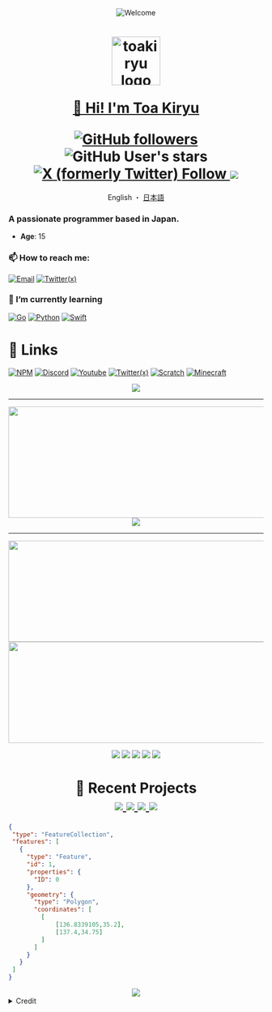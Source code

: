 [npm-img]: assets/icons/npm.png
[discord-img]: assets/icons/discord.png
[youtube-img]: assets/icons/youtube.png
[twitter-img]: assets/icons/twitter.png

[gmail-img]: assets/icons/gmail.png
[go-img]: assets/icons/go.png
[python-img]: assets/icons/python.png
[swift-img]: assets/icons/swift.png
[scratch-img]: assets/icons/scratch.png
[minecraft-img]: assets/icons/minecraft.png

<div align="center">
  <img src="assets/svg/welcome.svg" alt="Welcome"/>
</div>
<h1 align="center">
  <img src="https://avatars.githubusercontent.com/u/141471450?s=400&u=d41619c3703941f545528e6928c3e5cdf64f327e&v=4" alt="toakiryu logo" width="96px"/>
  
  [👋 Hi! I'm Toa Kiryu](https://toakiryu.com)
  
  <div>
    <a href="https://github.com/toakiryu?tab=followers">
      <img alt="GitHub followers" src="https://img.shields.io/github/followers/toakiryu">
    </a>
    <img alt="GitHub User's stars" src="https://img.shields.io/github/stars/toakiryu">
    <a href="https://x.com/toakiryu">
      <img alt="X (formerly Twitter) Follow" src="https://img.shields.io/twitter/follow/toakiryu">
    </a>
    <!-- <a href="https://www.youtube.com/channel/UCT34DhsVlYoyV8Y4c-MTTrQ">
      <img alt="YouTube Channel Subscribers" src="https://img.shields.io/youtube/channel/subscribers/UCT34DhsVlYoyV8Y4c-MTTrQ">
    </a> -->
    <a>
      <img src="https://komarev.com/ghpvc/?username=toakiryu&color=blue" />
    </a>
  </div>
</h1>

<div align="center">
  <a>
    English
  </a>
  ・
  <a href="./README/ja.md">
    日本語
  </a>
</div>

### A passionate programmer based in Japan.

- **Age**: 15

### 📫 How to reach me:

[![Email][gmail-img]](https://toakiryu.com/contact)
[![Twitter(x)][twitter-img]](https://twitter.com/toakiryu)

### 🌱 I’m currently learning

[![Go][go-img]](https://go.dev/)
[![Python][python-img]](https://www.python.org/)
[![Swift][swift-img]](https://www.swift.org/)

# 🔗 Links

[![NPM][npm-img]](https://www.npmjs.com/~toakiryu)
[![Discord][discord-img]](https://l.toakiryu.com/discord)
[![Youtube][youtube-img]](https://l.toakiryu.com/youtube)
[![Twitter(x)][twitter-img]](https://l.toakiryu.com/x)
[![Scratch][scratch-img]](https://scratch.mit.edu/users/Fun_117/)
[![Minecraft][minecraft-img]](https://namemc.com/profile/toakiryu)

<p align="center">
  <picture>
    <source
      srcset="assets/svg/github-contribution-grid-snake-dark.svg"
      media="(prefers-color-scheme: dark)"
    />
    <source
      srcset="assets/svg/github-contribution-grid-snake.svg"
      media="(prefers-color-scheme: light), (prefers-color-scheme: no-preference)"
    />
    <img src="assets/svg/github-contribution-grid-snake.svg" />
  </picture>
</p>

---

<p align="center">
  <picture>
    <source
      srcset="https://github-readme-streak-stats.herokuapp.com?user=toakiryu&hide_border=true&border_radius=5&card_width=800&theme=github-dark-blue&"
      media="(prefers-color-scheme: dark)"
    />
    <source
      srcset="https://github-readme-streak-stats.herokuapp.com?user=toakiryu&hide_border=true&border_radius=5&card_width=800"
      media="(prefers-color-scheme: light), (prefers-color-scheme: no-preference)"
    />
    <img width="800" height="220" src="https://github-readme-streak-stats.herokuapp.com?user=toakiryu&hide_border=true&border_radius=5&card_width=800" />
  </picture>

  <picture>
    <source
      srcset="https://github-profile-trophy.vercel.app/?username=toakiryu&theme=algolia&row=1&margin-w=20&no-bg=true&no-frame=true"
      media="(prefers-color-scheme: dark)"
    />
    <source
      srcset="https://github-profile-trophy.vercel.app/?username=toakiryu&theme=flat&row=1&margin-w=20&no-bg=true&no-frame=true"
      media="(prefers-color-scheme: light), (prefers-color-scheme: no-preference)"
    />
    <img src="https://github-profile-trophy.vercel.app/?username=toakiryu&theme=flat&row=1&margin-w=20&no-bg=true&no-frame=true" />
  </picture>
</p>

---

<p align="center">
  <picture>
    <source
      srcset="https://github-readme-stats.vercel.app/api?username=toakiryu&show_icons=true&theme=github_dark"
      media="(prefers-color-scheme: dark)"
    />
    <source
      srcset="https://github-readme-stats.vercel.app/api?username=toakiryu&show_icons=true"
      media="(prefers-color-scheme: light), (prefers-color-scheme: no-preference)"
    />
    <img width="600" height="200" src="https://github-readme-stats.vercel.app/api?username=toakiryu&show_icons=true" />
  </picture>
  <picture>
    <source
      srcset="https://github-readme-stats.vercel.app/api/top-langs/?username=toakiryu&size_weight=0.15&count_weight=0.5&layout=compact&theme=github_dark"
      media="(prefers-color-scheme: dark)"
    />
    <source
      srcset="https://github-readme-stats.vercel.app/api/top-langs/?username=toakiryu&size_weight=0.15&count_weight=0.5&layout=compact"
      media="(prefers-color-scheme: light), (prefers-color-scheme: no-preference)"
    />
    <img width="600" height="200" src="https://github-readme-stats.vercel.app/api/top-langs/?username=toakiryu&size_weight=0.15&count_weight=0.5&layout=compact" />
  </picture>
</p>

<p align="center"> 

  <picture>
    <source
      srcset="https://github-profile-summary-cards.vercel.app/api/cards/profile-details?username=toakiryu&theme=github_dark"
      media="(prefers-color-scheme: dark)"
    />
    <source
      srcset="https://github-profile-summary-cards.vercel.app/api/cards/profile-details?username=toakiryu"
      media="(prefers-color-scheme: light), (prefers-color-scheme: no-preference)"
    />
    <img src="https://github-profile-summary-cards.vercel.app/api/cards/profile-details?username=toakiryu" />
  </picture>

  <picture>
    <source
      srcset="https://github-profile-summary-cards.vercel.app/api/cards/repos-per-language?username=toakiryu&theme=github_dark"
      media="(prefers-color-scheme: dark)"
    />
    <source
      srcset="https://github-profile-summary-cards.vercel.app/api/cards/repos-per-language?username=toakiryu"
      media="(prefers-color-scheme: light), (prefers-color-scheme: no-preference)"
    />
    <img src="https://github-profile-summary-cards.vercel.app/api/cards/repos-per-language?username=toakiryu" />
  </picture>

  <picture>
    <source
      srcset="https://github-profile-summary-cards.vercel.app/api/cards/most-commit-language?username=toakiryu&theme=github_dark"
      media="(prefers-color-scheme: dark)"
    />
    <source
      srcset="https://github-profile-summary-cards.vercel.app/api/cards/most-commit-language?username=toakiryu"
      media="(prefers-color-scheme: light), (prefers-color-scheme: no-preference)"
    />
    <img src="https://github-profile-summary-cards.vercel.app/api/cards/most-commit-language?username=toakiryu" />
  </picture>

  <picture>
    <source
      srcset="https://github-profile-summary-cards.vercel.app/api/cards/stats?username=toakiryu&theme=github_dark"
      media="(prefers-color-scheme: dark)"
    />
    <source
      srcset="https://github-profile-summary-cards.vercel.app/api/cards/stats?username=toakiryu"
      media="(prefers-color-scheme: light), (prefers-color-scheme: no-preference)"
    />
    <img src="https://github-profile-summary-cards.vercel.app/api/cards/stats?username=toakiryu" />
  </picture>

  <picture>
    <source
      srcset="https://github-profile-summary-cards.vercel.app/api/cards/productive-time?username=toakiryu&utcOffset=9&theme=github_dark"
      media="(prefers-color-scheme: dark)"
    />
    <source
      srcset="https://github-profile-summary-cards.vercel.app/api/cards/productive-time?username=toakiryu&utcOffset=9"
      media="(prefers-color-scheme: light), (prefers-color-scheme: no-preference)"
    />
    <img src="https://github-profile-summary-cards.vercel.app/api/cards/productive-time?username=toakiryu&utcOffset=9" />
  </picture>
</p>

<h1 align="center">
  🚀 Recent Projects
  <div align="center">
    <a href="https://github.com/toakiryu/nextjs-rich-tpl">
      <picture>
        <source
          srcset="https://github-readme-stats.vercel.app/api/pin/?username=toakiryu&repo=nextjs-rich-tpl&theme=github_dark"
          media="(prefers-color-scheme: dark)"
        />
        <source
          srcset="https://github-readme-stats.vercel.app/api/pin/?username=toakiryu&repo=nextjs-rich-tpl"
          media="(prefers-color-scheme: light), (prefers-color-scheme: no-preference)"
        />
        <img src="https://github-readme-stats.vercel.app/api/pin/?username=toakiryu&repo=nextjs-rich-tpl" />
      </picture>
    </a>
    <a href="https://github.com/toakiryu/scratch-auth-react">
      <picture>
        <source
          srcset="https://github-readme-stats.vercel.app/api/pin/?username=toakiryu&repo=scratch-auth-react&theme=github_dark"
          media="(prefers-color-scheme: dark)"
        />
        <source
          srcset="https://github-readme-stats.vercel.app/api/pin/?username=toakiryu&repo=scratch-auth-react"
          media="(prefers-color-scheme: light), (prefers-color-scheme: no-preference)"
        />
        <img src="https://github-readme-stats.vercel.app/api/pin/?username=toakiryu&repo=scratch-auth-react" />
      </picture>
    </a>
    <a href="https://github.com/toakiryu/zshmgr">
      <picture>
        <source
          srcset="https://github-readme-stats.vercel.app/api/pin/?username=toakiryu&repo=zshmgr&theme=github_dark"
          media="(prefers-color-scheme: dark)"
        />
        <source
          srcset="https://github-readme-stats.vercel.app/api/pin/?username=toakiryu&repo=zshmgr"
          media="(prefers-color-scheme: light), (prefers-color-scheme: no-preference)"
        />
        <img src="https://github-readme-stats.vercel.app/api/pin/?username=toakiryu&repo=zshmgr" />
      </picture>
    </a>
    <a href="https://github.com/toakiryu/scratch-cloud-logs">
      <picture>
        <source
          srcset="https://github-readme-stats.vercel.app/api/pin/?username=toakiryu&repo=scratch-cloud-logs&theme=github_dark"
          media="(prefers-color-scheme: dark)"
        />
        <source
          srcset="https://github-readme-stats.vercel.app/api/pin/?username=toakiryu&repo=scratch-cloud-logs"
          media="(prefers-color-scheme: light), (prefers-color-scheme: no-preference)"
        />
        <img src="https://github-readme-stats.vercel.app/api/pin/?username=toakiryu&repo=scratch-cloud-logs" />
      </picture>
    </a>
  </div>
</h1>

<!-- Japan, Aichi - My Home-->
```geojson
{
 "type": "FeatureCollection",
 "features": [
   {
     "type": "Feature",
     "id": 1,
     "properties": {
       "ID": 0
     },
     "geometry": {
       "type": "Polygon",
       "coordinates": [
         [
             [136.8339105,35.2],
             [137.4,34.75]
         ]
       ]
     }
   }
 ]
}
```

<div align="center">
  <img src="https://profile-counter.glitch.me/toakiryu/count.svg" />
</div>

<details>
  <summary>Credit</summary>
  <div>
    <a href="https://github.com/BEPb/">BEPb</a>
  </div>
</details>
